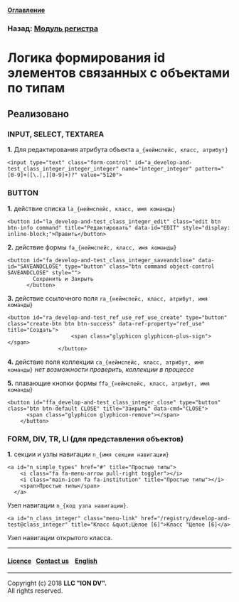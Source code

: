 #### [Оглавление](/docs/ru/index.md)

### Назад: [Модуль регистра](registry.md)

# Логика формирования id элементов связанных с объектами по типам

## Реализовано

### INPUT, SELECT, TEXTAREA

**1.** Для редактирования атрибута объекта `a_{неймспейс, класс, атрибут}`

```
<input type="text" class="form-control" id="a_develop-and-test_class_integer_integer_integer" name="integer_integer" pattern="[0-9]+([\.|,][0-9]+)?" value="5120">
```

### BUTTON

**1.** действие списка `la_{неймспейс, класс, имя команды}`

```
<button id="la_develop-and-test_class_integer_edit" class="edit btn btn-info command" title="Редактировать" data-id="EDIT" style="display: inline-block;">Править</button>
```

**2.** действие формы `fa_{неймспейс, класс, имя команды}`

```
<button id="fa_develop-and-test_class_integer_saveandclose" data-id="SAVEANDCLOSE" type="button" class="btn command object-control SAVEANDCLOSE" style="">
        Сохранить и Закрыть
      </button>
```

**3.** действие ссылочного поля `ra_{неймспейс, класс, атрибут, имя команды}`

```
<button id="ra_develop-and-test_ref_use_ref_use_create" type="button" class="create-btn btn btn-success" data-ref-property="ref_use" title="Создать">
                    <span class="glyphicon glyphicon-plus-sign"></span>
                </button>
```

**4.** действие поля коллекции `ca_{неймспейс, класс, атрибут, имя команды}` *нет возможности проверить, коллекции в процессе*

**5.** плавающие кнопки формы `ffa_{неймспейс, класс, атрибут, имя команды}`

```
<button id="ffa_develop-and-test_class_integer_close" type="button" class="btn btn-default CLOSE" title="Закрыть" data-cmd="CLOSE">
      <span class="glyphicon glyphicon-remove"></span>
    </button>
```

###  FORM, DIV, TR, LI (для представления объектов)

**1.** секции и узлы навигации `n_{имя секции навигации}`

```
<a id="n_simple_types" href="#" title="Простые типы">
    <i class="fa fa-menu-arrow pull-right toggler"></i>
    <i class="main-icon fa fa-institution" title="Простые типы"></i>
    <span>Простые типы</span>
  </a>
```

Узел навигации `n_{код узла навигации}`.

```
<a id="n_class_integer" class="menu-link" href="/registry/develop-and-test@class_integer" title="Класс &quot;Целое [6]">Класс "Целое [6]</a>
```
Узел навигации открытого класса.

 --------------------------------------------------------------------------  


 #### [Licence](/LICENSE)&ensp;  [Contact us](https://iondv.com/portal/contacts) &ensp;  [English](/docs/en/3_modules_description/registry_code.md) &ensp;
<div><img src="https://mc.iondv.com/watch/local/docs/framework" style="position:absolute; left:-9999px;" height=1 width=1 alt="iondv metrics"></div>         



--------------------------------------------------------------------------  

Copyright (c) 2018 **LLC "ION DV".**   
All rights reserved. 